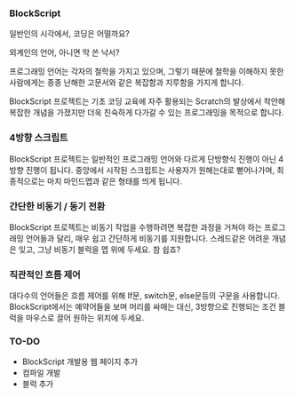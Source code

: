### BlockScript

일반인의 시각에서, 코딩은 어떨까요?

외계인의 언어, 아니면 막 쓴 낙서?

프로그래밍 언어는 각자의 철학을 가지고 있으며, 그렇기 때문에 철학을 이해하지 못한 사람에게는 종종 난해한 고문서와 같은 복잡함과 지루함을 가지게 합니다.

BlockScript 프로젝트는 기초 코딩 교육에 자주 활용되는 Scratch의 발상에서 착안해 복잡한 개념을 가졌지만 더욱 친숙하게 다가갈 수 있는 프로그래밍을 목적으로 합니다.


### 4방향 스크립트
BlockScript 프로젝트는 일반적인 프로그래밍 언어와 다르게 단방향식 진행이 아닌 4방향 진행이 됩니다.
중앙에서 시작된 스크립트는 사용자가 원해는대로 뻗어나가며, 최종적으로는 마치 마인드맵과 같은 형태를 띄게 됩니다.

### 간단한 비동기 / 동기 전환
BlockScript 프로젝트는 비동기 작업을 수행하려면 복잡한 과정을 거쳐야 하는 프로그래밍 언어들과 달리, 매우 쉽고 간단하게 비동기를 지원합니다.
스레드같은 어려운 개념은 잊고, 그냥 비동기 블럭을 맵 위에 두세요. 참 쉽죠?

### 직관적인 흐름 제어
대다수의 언어들은 흐름 제어를 위해 If문, switch문, else문등의 구문을 사용합니다.
BlockScript에서는 예약어들을 보며 머리를 싸매는 대신, 3방향으로 진행되는 조건 블럭을 마우스로 끌어 원하는 위치에 두세요.

### TO-DO
- BlockScript 개발용 웹 페이지 추가
- 컴파일 개발
- 블럭 추가